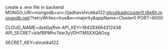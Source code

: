 create a .env file in backend
MONGO_URI=mongodb+srv://jadhavshrutika122:shrutika@cluster0.t6e6h.mongodb.net/?retryWrites=true&w=majority&appName=Cluster0
PORT=8000

CLOUD_NAME=dxe0jqfhm
API_KEY=184293664312438
API_SECRET=kibfBPMhv7dw3yVDHTMSXXQAOsg

SECRET_KEY=shrutika122